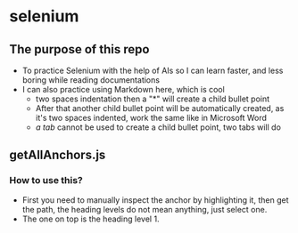 # selenium
## The purpose of this repo
* To practice Selenium with the help of AIs so I can learn faster, and less boring while reading documentations
* I can also practice using Markdown here, which is cool
  * two spaces indentation then a "*" will create a child bullet point
  * After that another child bullet point will be automatically created, as it's two spaces indented, work the same like in Microsoft Word
  * *a tab* cannot be used to create a child bullet point, two tabs will do
## getAllAnchors.js  
### How to use this?  
* First you need to manually inspect the anchor by highlighting it, then get the path, the heading levels do not mean anything, just select one.
* The one on top is the heading level 1.

